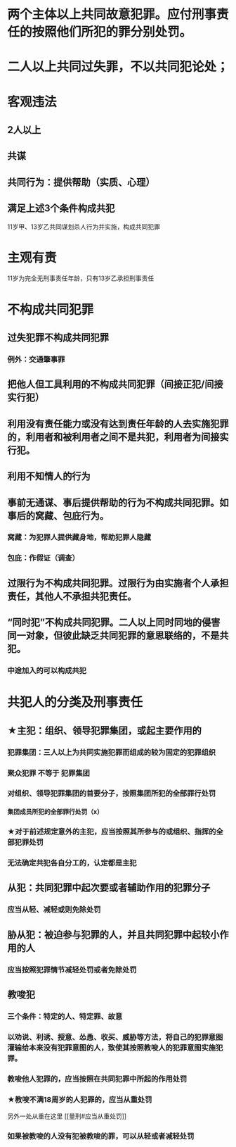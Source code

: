 # 两个主体以上共同故意犯罪。应付刑事责任的按照他们所犯的罪分别处罚。
# 二人以上共同过失罪，不以共同犯论处；
# 客观违法
## 2人以上
## 共谋
## 共同行为：提供帮助（实质、心理）
## 满足上述3个条件构成共犯
11岁甲、13岁乙共同谋划杀人行为并实施，构成共同犯罪
# 主观有责
11岁为完全无刑事责任年龄，只有13岁乙承担刑事责任
# 不构成共同犯罪
## 过失犯罪不构成共同犯罪
### 例外：交通肇事罪
## 把他人但工具利用的不构成共同犯罪（间接正犯/间接实行犯）
## 利用没有责任能力或没有达到责任年龄的人去实施犯罪的，利用者和被利用者之间不是共犯，利用者为间接实行犯。
## 利用不知情人的行为
## 事前无通谋、事后提供帮助的行为不构成共同犯罪。如事后的窝藏、包庇行为。
### 窝藏：为犯罪人提供藏身地，帮助犯罪人隐藏
### 包庇：作假证（调查）
## 过限行为不构成共同犯罪。过限行为由实施者个人承担责任，其他人不承担共犯责任。
## “同时犯”不构成共同犯罪。二人以上同时同地的侵害同一对象，但彼此缺乏共同犯罪的意思联络的，不是共犯。
### 中途加入的可以构成共犯
# 共犯人的分类及刑事责任
## ★主犯：组织、领导犯罪集团，或起主要作用的
### 犯罪集团：三人以上为共同实施犯罪而组成的较为固定的犯罪组织
### 聚众犯罪 不等于 犯罪集团
### 对组织、领导犯罪集团的首要分子，按照集团所犯的全部罪行处罚
#### 集团成员所犯的全部罪行处罚（x）
### ★对于前述规定意外的主犯，应当按照其所参与的或组织、指挥的全部犯罪处罚
### 无法确定共犯各自分工的，认定都是主犯
## 从犯：共同犯罪中起次要或者辅助作用的犯罪分子
### 应当从轻、减轻或则免除处罚
## 胁从犯：被迫参与犯罪的人，并且共同犯罪中起较小作用的人
### 应当按照犯罪情节减轻处罚或者免除处罚
## 教唆犯
### 三个条件：特定的人、特定罪、故意
### 以劝说、利诱、授意、怂恿、收买、威胁等方法，将自己的犯罪意图灌输给本来没有犯罪意图的人，致使其按照教唆人的犯罪意图实施犯罪。
### 教唆他人犯罪的，应当按照在共同犯罪中所起的作用处罚
### ★教唆不满18周岁的人犯罪的，应当从重处罚
另外一处从重在这里 [[量刑#应当从重处罚]]
### 如果被教唆的人没有犯被教唆的罪，可以从轻或者减轻处罚